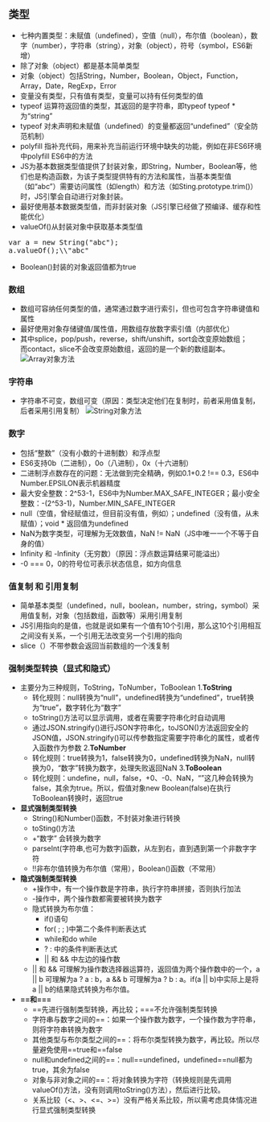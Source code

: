 ## 类型
 - 七种内置类型：未赋值（undefined），空值（null），布尔值（boolean），数字（number），字符串（string），对象（object），符号（symbol，ES6新增）
 - 除了对象（object）都是基本简单类型
 - 对象（object）包括String，Number，Boolean，Object，Function，Array，Date，RegExp，Error
 - 变量没有类型，只有值有类型，变量可以持有任何类型的值
 - typeof 运算符返回值的类型，其返回的是字符串，即typeof typeof * 为“string”
 - typeof 对未声明和未赋值（undefined）的变量都返回“undefined”（安全防范机制）
 - polyfill 指补充代码，用来补充当前运行环境中缺失的功能，例如在非ES6环境中polyfill ES6中的方法
 - JS为基本数据类型值提供了封装对象，即String，Number，Boolean等，他们也是构造函数，为该子类型提供特有的方法和属性，当基本类型值（如“abc”）需要访问属性（如length）和方法（如Sting.prototype.trim()）时，JS引擎会自动进行对象封装。
 - 最好使用基本数据类型值，而非封装对象（JS引擎已经做了预编译、缓存和性能优化）
 - valueOf()从封装对象中获取基本类型值

<pre>
var a = new String("abc");
a.valueOf();\\"abc"  
</pre>

 - Boolean()封装的对象返回值都为true

### 数组
- 数组可容纳任何类型的值，通常通过数字进行索引，但也可包含字符串键值和属性
- 最好使用对象存储键值/属性值，用数组存放数字索引值（内部优化）
- 其中splice，pop/push，reverse，shift/unshift，sort会改变原始数组；  
 而contact，slice不会改变原始数组，返回的是一个新的数组副本。  
 ![Array对象方法](http://upload-images.jianshu.io/upload_images/7008018-87776ef414703195.png?imageMogr2/auto-orient/strip%7CimageView2/2/w/1240)


### 字符串
- 字符串不可变，数组可变（原因：类型决定他们在复制时，前者采用值复制，后者采用引用复制）
![String对象方法](http://upload-images.jianshu.io/upload_images/7008018-19e897d9e45f812a.png?imageMogr2/auto-orient/strip%7CimageView2/2/w/1240)


### 数字
- 包括“整数”（没有小数的十进制数）和浮点型
- ES6支持0b（二进制），0o（八进制），0x（十六进制）
- 二进制浮点数存在的问题：无法做到完全精确，例如0.1+0.2 !== 0.3，ES6中Number.EPSILON表示机器精度
- 最大安全整数：2^53-1，ES6中为Number.MAX_SAFE_INTEGER；最小安全整数：-(2^53-1)，Number.MIN_SAFE_INTEGER
- null（空值，曾经赋值过，但目前没有值，例如）；undefined（没有值，从未赋值）；void * 返回值为undefined 
- NaN为数字类型，可理解为无效数值，NaN != NaN（JS中唯一一个不等于自身的值）
- Infinity 和 -Infinity（无穷数）（原因：浮点数运算结果可能溢出）
- -0 === 0，0的符号位可表示状态信息，如方向信息

### 值复制 和 引用复制
- 简单基本类型（undefined，null，boolean，number，string，symbol）采用值复制，对象（包括数组，函数等）采用引用复制
- JS引用指向的是值，也就是说如果有一个值有10个引用，那么这10个引用相互之间没有关系，一个引用无法改变另一个引用的指向
- slice（）不带参数会返回当前数组的一个浅复制

### 强制类型转换（显式和隐式）
* 主要分为三种规则，ToString，ToNumber，ToBoolean
  1\.**ToString**   
  - 转化规则：null转换为“null”，undefined转换为“undefined”，true转换为“true”，数字转化为“数字”
  - toString()方法可以显示调用，或者在需要字符串化时自动调用
  - 通过JSON.stringify()进行JSON字符串化，toJSON()方法返回安全的JSON值，JSON.stringify()可以传参数指定需要字符串化的属性，或者传入函数作为参数
  2\.**ToNumber**
  - 转化规则：true转换为1，false转换为0，undefined转换为NaN，null转换为0，“数字”转换为数字，处理失败返回NaN
  3\.**ToBoolean**
  - 转化规则：undefine，null，false，+0、-0、NaN，“”这几种会转换为false，其余为true。所以，假值对象new Boolean(false)在执行ToBoolean转换时，返回true
* **显式强制类型转换**
  - String()和Number()函数，不封装对象进行转换
  - toSting()方法
  - +“数字” 会转换为数字
  - parseInt(字符串,也可为数字)函数，从左到右，直到遇到第一个非数字字符
  - !!非布尔值转换为布尔值（常用），Boolean()函数（不常用）
* **隐式强制类型转换**
  - +操作中，有一个操作数是字符串，执行字符串拼接，否则执行加法
  - -操作中，两个操作数都需要被转换为数字
  - 隐式转换为布尔值：
    * if()语句
    * for( ; ; )中第二个条件判断表达式
    * while和do while
    * ? : 中的条件判断表达式
    * || 和 && 中左边的操作数
  -  || 和 && 可理解为操作数选择器运算符，返回值为两个操作数中的一个，a || b 可理解为a ? a : b，a && b 可理解为a ? b : a。if(a || b)中实际上是将a || b的结果隐式转换为布尔值。
* **==和===**
  - ==先进行强制类型转换，再比较；===不允许强制类型转换
  - 字符串与数字之间的==：如果一个操作数为数字，一个操作数为字符串，则将字符串转换为数字
  - 其他类型与布尔类型之间的==：将布尔类型转换为数字，再比较。所以尽量避免使用==true和==false
  - null和undefined之间的==：null==undefined，undefined==null都为true，其余为false
  - 对象与非对象之间的==：将对象转换为字符（转换规则是先调用valueOf()方法，没有则调用toString()方法），然后进行比较。
  - 关系比较（<、>、<=、>=）没有严格关系比较，所以需考虑具体情况进行显式强制类型转换